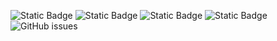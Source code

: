 ![Static Badge](https://img.shields.io/badge/blacklists-60-000000) ![Static Badge](https://img.shields.io/badge/blacklisted-3094598-cc0000) ![Static Badge](https://img.shields.io/badge/whitelisted-2244-00CC00) ![Static Badge](https://img.shields.io/badge/streaming_blacklist-28107-000000) ![GitHub issues](https://img.shields.io/github/issues/fabriziosalmi/blacklists)
